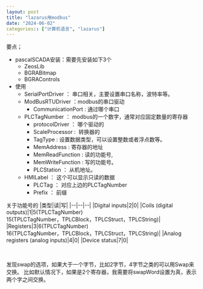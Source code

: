 ```yaml
---
layout: post
title: "lazarus用modbus"
date: "2024-06-02"
categories:: ["计算机语言", "lazarus"]
---
```


要点；

- pascalSCADA安装：需要先安装如下3个
    - ZeosLib
    - BGRABitmap
    - BGRAControls
- 使用
    - SerialPortDriver ： 串口相关，主要设置串口名称，波特率等。
    - ModBusRTUDriver ：modbus的串口驱动
        - CommunicationPort : 通过哪个串口
    - PLCTagNumber ： modbus的一个数字，通常对应固定数量的寄存器
        - protocolDriver ： 哪个驱动的
        - ScaleProcessor :  转换器的
        - TagType : 设置数据类型，可以设置整数或者浮点数等。
        - MemAddress : 寄存器的地址
        - MemReadFunction : 读的功能号,
        - MemWriteFunction : 写的功能号。
        - PLCStation ： 从机地址。
    - HMILabel ： 这个可以显示只读的数据
        - PLCTag ： 对应上边的PLCTagNumber
        - Prefix ： 前缀

关于功能号的
|类型|读|写|
|--|--|--|
|Digital inputs|2|0|
|Coils (digital outputs)|1|5(TPLCTagNumber)<br>15(TPLCTagNumber，TPLCBlock，TPLCStruct，TPLCString)|
|Registers|3|6(TPLCTagNumber)<br>16(TPLCTagNumber，TPLCBlock，TPLCStruct，TPLCString)|
|Analog registers (analog inputs)|4|0|
|Device status|7|0|


 

发现swap的选项，如果大于一个字节，比如2字节，4字节之类的可以用Swap来交换。 比如默认情况下，如果是2个寄存器，我需要将swapWord设置为真，表示两个字之间交换。
